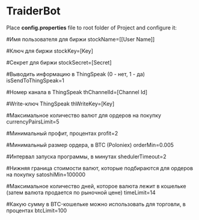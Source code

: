 TraiderBot
==============

Place **config.properties** file to root folder of Project and configure it:

#Имя пользователя для биржи
stockName=[[User Name]]

#Ключ для биржи
stockKey=[Key]

#Секрет для биржи
stockSecret=[Secret]

#Выводить информацию в ThingSpeak (0 - нет, 1 - да)
isSendToThingSpeak=1

#Номер канала в ThingSpeak
thChannelId=[Channel Id]

#Write-ключ ThingSpeak
thWriteKey=[Key]

#Максимальное количество валют для ордеров на покупку
currencyPairsLimit=5

#Минимальный профит, процентах
profit=2

#Минимальный размер ордера, в BTC (Poloniex)
orderMin=0.005

#Интервал запуска программы, в минутах
shedulerTimeout=2

#Нижняя граница стоимости валют, которые подбираются для ордеров на покупку
satoshiMin=100000

#Максимальное количество дней, которое валюта лежит в кошельке (затем валюта продается по рыночной цене)
timeLimit=14

#Какую сумму в BTC-кошельке можно использовать для торговли, в процентах
btcLimit=100
